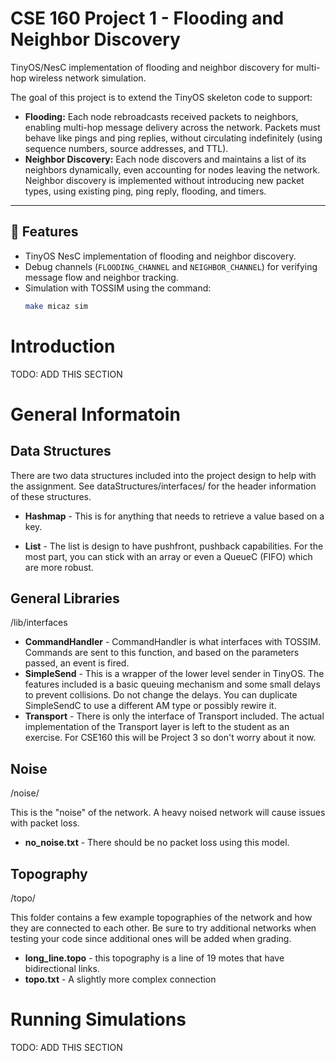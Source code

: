 # CSE 160 Project 1 - Flooding and Neighbor Discovery
TinyOS/NesC implementation of flooding and neighbor discovery for multi-hop wireless network simulation.

The goal of this project is to extend the TinyOS skeleton code to support:

- **Flooding:** Each node rebroadcasts received packets to neighbors, enabling multi-hop message delivery across the network. Packets must behave like pings and ping replies, without circulating indefinitely (using sequence numbers, source addresses, and TTL).  
- **Neighbor Discovery:** Each node discovers and maintains a list of its neighbors dynamically, even accounting for nodes leaving the network. Neighbor discovery is implemented without introducing new packet types, using existing ping, ping reply, flooding, and timers.

---

## 🔧 Features
- TinyOS NesC implementation of flooding and neighbor discovery.  
- Debug channels (`FLOODING_CHANNEL` and `NEIGHBOR_CHANNEL`) for verifying message flow and neighbor tracking.  
- Simulation with TOSSIM using the command:  
  ```bash
  make micaz sim
# Introduction
TODO: ADD THIS SECTION

# General Informatoin
## Data Structures
There are two data structures included into the project design to help with the
assignment. See dataStructures/interfaces/ for the header information of these
structures.

* **Hashmap** - This is for anything that needs to retrieve a value based on a key.

* **List** - The list is design to have pushfront, pushback capabilities. For the most part,
you can stick with an array or even a QueueC (FIFO) which are more robust.

## General Libraries
/lib/interfaces

* **CommandHandler** - CommandHandler is what interfaces with TOSSIM. Commands are
sent to this function, and based on the parameters passed, an event is fired.
* **SimpleSend** - This is a wrapper of the lower level sender in TinyOS. The features
included is a basic queuing mechanism and some small delays to prevent collisions. Do
not change the delays. You can duplicate SimpleSendC to use a different AM type or
possibly rewire it.
* **Transport** - There is only the interface of Transport included. The actual
implementation of the Transport layer is left to the student as an exercise. For
CSE160 this will be Project 3 so don't worry about it now.

## Noise
/noise/

This is the "noise" of the network. A heavy noised network will cause issues with
packet loss.

* **no_noise.txt** - There should be no packet loss using this model.

## Topography
/topo/

This folder contains a few example topographies of the network and how they are
connected to each other. Be sure to try additional networks when testing your code
since additional ones will be added when grading.

* **long_line.topo** - this topography is a line of 19 motes that have bidirectional
links.
* **topo.txt** - A slightly more complex connection

# Running Simulations
TODO: ADD THIS SECTION
